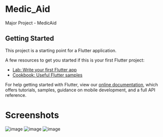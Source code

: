 # Medic_Aid

Major Project - MedicAid

## Getting Started

This project is a starting point for a Flutter application.

A few resources to get you started if this is your first Flutter project:

- [Lab: Write your first Flutter app](https://flutter.dev/docs/get-started/codelab)
- [Cookbook: Useful Flutter samples](https://flutter.dev/docs/cookbook)

For help getting started with Flutter, view our
[online documentation](https://flutter.dev/docs), which offers tutorials,
samples, guidance on mobile development, and a full API reference.

# Screenshots 
![image](https://user-images.githubusercontent.com/60340147/214874447-9f7084e9-8b93-46ba-8aa3-a3e5544106a5.png)
![image](https://user-images.githubusercontent.com/60340147/214874511-f9b168f6-df57-4148-8424-8b6b9ba226ed.png)
![image](https://user-images.githubusercontent.com/60340147/214874592-9eb19809-f280-4c12-b8c9-3f1c037d5c14.png)
